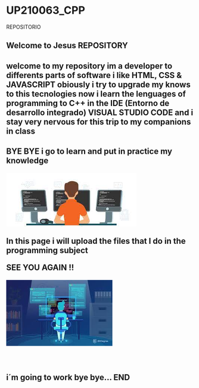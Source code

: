 # UP210063_CPP
REPOSITORIO

## Welcome to Jesus REPOSITORY

<h2>
welcome to my repository im a developer to differents parts of software i like HTML, CSS & JAVASCRIPT obiously i try to upgrade my knows to this tecnologies
now i learn the lenguages of programming to C++ in the 	IDE (Entorno de desarrollo integrado) VISUAL STUDIO CODE and i stay very nervous for this trip to my companions in class 
<h2>

BYE BYE i go to learn and put in practice my knowledge

![no imagen](imagenes/dev.jfif)


In this page i will upload the files that I do in the programming subject
        
SEE YOU AGAIN !!



![no imagen](imagenes/dev2.jfif)



⠀⠀⠀⠀⠀

i´m going to work bye bye...
END 

